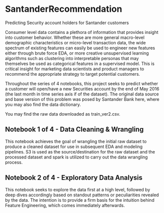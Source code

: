 # SantanderRecommendation
Predicting Security account holders for Santander customers

Consumer level data contains a plethora of information that provides insight into customer behavior. Whether these are more general macro-level demographic characteristics or micro-level transaction data, the wide spectrum of existing features can easily be used to engineer new features either through brute force EDA, or more creative unsupervised learning algorithms such as clustering into interpretable personas that may themselves be used as categorical features in a supervised model. This is critical insight for marketing data scientists and product managers to recommend the appropriate strategy to target potential customers.

Throughout the series of 4 notebooks, this project seeks to predict whether a customer will open/have a new Securities account by the end of May 2016 (the last month in time series axis if of the dataset). The original data source and base version of this problem was posed by Santander Bank here, where you may also find the data dictionary.

You may find the raw data downloaded as train_ver2.csv.

## Notebook 1 of 4 - Data Cleaning & Wrangling

This notebook achieves the goal of wrangling the initial raw dataset to produce a cleaned dataset for use in subsequent EDA and modeling pipelines. S3 is used as the source/destination for the raw dataset and the processed dataset and spark is utilized to carry out the data wrangling process.

## Notebook 2 of 4 - Exploratory Data Analysis

This notebook seeks to explore the data first at a high level, followed by deep dives accordingly based on standout patterns or peculiarities revealed by the data. The intention is to provide a firm basis for the intuition behind Feature Engineering, which comes immediately afterwards.



